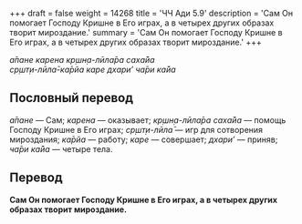+++
draft = false
weight = 14268
title = 'ЧЧ Ади 5.9'
description = 'Сам Он помогает Господу Кришне в Его играх, а в четырех других образах творит мироздание.'
summary = 'Сам Он помогает Господу Кришне в Его играх, а в четырех других образах творит мироздание.'
+++

_а̄пане карена кр̣шн̣а-лӣла̄ра саха̄йа  
ср̣шт̣и-лӣла̄-ка̄рйа каре дхари’ ча̄ри ка̄йа_

## Пословный перевод

_а̄пане_ — Сам; _карена_ — оказывает; _кр̣шн̣а_\-_лӣла̄ра_ _саха̄йа_ — помощь Господу Кришне в Его играх; _ср̣шт̣и_\-_лӣла̄_ — игр для сотворения мироздания; _ка̄рйа_ — работу; _каре_ — совершает; _дхари’_ — приняв; _ча̄ри_ _ка̄йа_ — четыре тела.

## Перевод

**Сам Он помогает Господу Кришне в Его играх, а в четырех других образах творит мироздание.**
